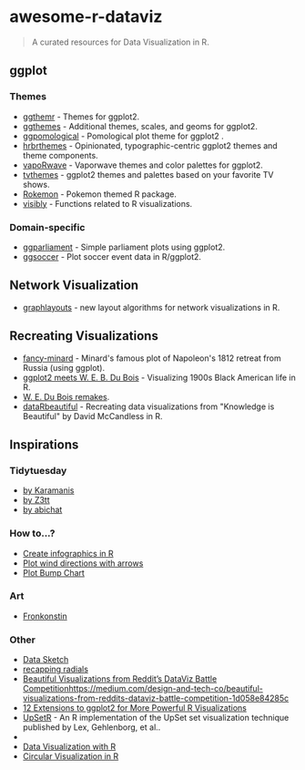 # awesome-r-dataviz

> A curated resources for Data Visualization in R.

## ggplot
### Themes
* [ggthemr](https://github.com/cttobin/ggthemr) - Themes for ggplot2.
* [ggthemes](https://github.com/jrnold/ggthemes) - Additional themes, scales, and geoms for ggplot2.
* [ggpomological](https://github.com/gadenbuie/ggpomological) - Pomological plot theme for ggplot2 .
* [hrbrthemes](https://github.com/hrbrmstr/hrbrthemes) - Opinionated, typographic-centric ggplot2 themes and theme components.
* [vapoRwave](https://github.com/moldach/vapoRwave) - Vaporwave themes and color palettes for ggplot2.
* [tvthemes](https://github.com/Ryo-N7/tvthemes) - ggplot2 themes and palettes based on your favorite TV shows.
* [Rokemon](https://github.com/schochastics/Rokemon) - Pokemon themed R package.
* [visibly](https://github.com/m-clark/visibly) - Functions related to R visualizations.

### Domain-specific
* [ggparliament](https://github.com/RobWHickman/ggparliament) - Simple parliament plots using ggplot2.
* [ggsoccer](https://github.com/Torvaney/ggsoccer) - Plot soccer event data in R/ggplot2.

## Network Visualization
* [graphlayouts](https://github.com/schochastics/graphlayouts) - new layout algorithms for network visualizations in R.

## Recreating Visualizations
* [fancy-minard](https://github.com/andrewheiss/fancy-minard) - Minard's famous plot of Napoleon's 1812 retreat from Russia (using ggplot).
* [ggplot2 meets W. E. B. Du Bois](https://www.statswithmatt.com/post/ggplot2-meets-w-e-b-du-bois/) - Visualizing 1900s Black American life in R.
* [W. E. Du Bois remakes](https://rpubs.com/ejhollowood/du-bois).
* [dataRbeautiful](https://github.com/moldach/dataRbeautiful) - Recreating data visualizations from "Knowledge is Beautiful" by David McCandless in R.

## Inspirations
### Tidytuesday
* [by Karamanis](https://github.com/gkaramanis/tidytuesday)
* [by Z3tt](https://github.com/Z3tt)
* [by abichat](https://github.com/abichat/tidytuesday)

### How to...?
* [Create infographics in R](https://www.listendata.com/2019/06/create-infographics-with-r.html)
* [Plot wind directions with arrows](https://stackoverflow.com/questions/47880918/how-to-plot-wind-direction-with-lat-lon-and-arrow-in-ggplot2)
* [Plot Bump Chart](https://luisdva.github.io/rstats/dog-bump-chart/)

### Art
* [Fronkonstin](https://fronkonstin.com/)

### Other
* [Data Sketch](http://www.datasketch.es/may/)
* [recapping radials](http://www.storytellingwithdata.com/blog/2019/7/15/recapping-radials)
* [Beautiful Visualizations from Reddit’s DataViz Battle Competition]()https://medium.com/design-and-tech-co/beautiful-visualizations-from-reddits-dataviz-battle-competition-1d058e84285c
* [12 Extensions to ggplot2 for More Powerful R Visualizations](https://mode.com/blog/r-ggplot-extension-packages)
* [UpSetR](https://github.com/hms-dbmi/UpSetR) - An R implementation of the UpSet set visualization technique published by Lex, Gehlenborg, et al..
* [](http://www.datavis.ca/gallery/timelines.php)
* [Data Visualization with R](https://rkabacoff.github.io/datavis/)
* [Circular Visualization in R](https://jokergoo.github.io/circlize_book/book/index.html)
